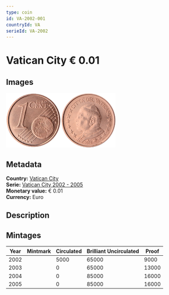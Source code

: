 ```yaml
---
type: coin
id: VA-2002-001
countryId: VA
serieId: VA-2002
---
```


# Vatican City € 0.01

## Images

<img src="../../../Images/common-2002-001.webp" height="150" alt="Front image"><img src="Images/vatican city-2002-001.webp" height="150" alt="Back image">

## Metadata

**Country:** [Vatican City](../index.md)\
**Serie:** [Vatican City 2002 - 2005](index.md)\
**Monetary value:** € 0.01\
**Currency:** Euro

## Description

## Mintages

| Year | Mintmark | Circulated | Brilliant Uncirculated | Proof |
| ---- | -------- | ---------- | ---------------------- | ----- |
| 2002 |          | 5000       | 65000                  | 9000  |
| 2003 |          | 0          | 65000                  | 13000 |
| 2004 |          | 0          | 85000                  | 16000 |
| 2005 |          | 0          | 85000                  | 16000 |
